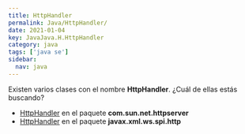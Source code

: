 ```yaml
---
title: HttpHandler
permalink: Java/HttpHandler/
date: 2021-01-04
key: JavaJava.H.HttpHandler
category: java
tags: ['java se']
sidebar: 
  nav: java
---
```


Existen varios clases con el nombre **HttpHandler**. ¿Cuál de ellas estás buscando?
<ul>
<li><a href="/Java/HttpHandler-com-sun-net-httpserver/">HttpHandler</a> en el paquete <strong>com.sun.net.httpserver</strong></li>
<li><a href="/Java/HttpHandler-javax-xml-ws-spi-http/">HttpHandler</a> en el paquete <strong>javax.xml.ws.spi.http</strong></li>
<ul>
